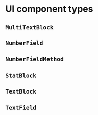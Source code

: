 # UI component types

## `MultiTextBlock`

## `NumberField`

## `NumberFieldMethod`

## `StatBlock`

## `TextBlock`

## `TextField`